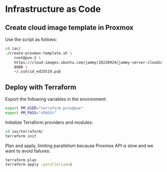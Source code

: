 # Infrastructure as Code

## Create cloud image template in Proxmox

Use the script as follows:

```sh
cd iac/
./create-proxmox-template.sh \
    root@pve-2 \
    https://cloud-images.ubuntu.com/jammy/20220924/jammy-server-cloudimg-amd64.img \
    8000 \
    ~/.ssh/id_ed25519.pub
```

## Deploy with Terraform

Export the following variables in the environment:

```sh
export PM_USER="terraform-prov@pve"
export PM_PASS="<PASS>"
```

Initialize Terraform providers and modules:

```sh
cd iac/terraform/
terraform init
```

Plan and apply, limiting parallelism because Proxmox API is slow and we want to avoid failures:

```sh
terraform plan
terraform apply -parallelism=1
```